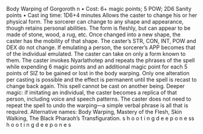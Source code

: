 Body Warping of Gorgoroth n
• Cost:  6+ magic points; 5 POW; 2D6 Sanity points
•
 Cast
ing time: 1D6+4 minutes
Allows the caster to change his or her physical form. 
The sorcerer can change to any shape and appearance, 
though retains personal abilities. The form is fleshly, but 
can appear to be made of stone, wood, a rug, etc. Once 
changed into a new shape, the caster has the mobility of 
that shape. The caster’s STR, CON, INT, POW and DEX 
do not change. If emulating a person, the sorcerer’s APP 
becomes that of the individual emulated. The caster can 
take on only a form known to them.
The caster invokes Nyarlathotep and repeats the 
phrases of the spell while expending 6 magic points and 
an additional magic point for each 5 points of SIZ to be 
gained or lost in the body warping. Only one alteration 
per casting is possible and the effect is permanent until 
the spell is recast to change back again. This spell cannot 
be cast on another being.
Deeper magic: if imitating an individual, the caster 
becomes a replica of that person, including voice and 
speech patterns. The caster does not need to repeat the 
spell to undo the warping—a simple verbal phrase is all 
that is required.
Alternative names:  Body Warping, Mastery of the Flesh, Skin 
Walking, The Black Pharaoh’s Transfiguration.
s 
h 
o 
o 
t 
i 
n 
g 
d 
e e 
p 
o 
n 
e 
ss 
h 
o 
o 
t 
i 
n 
g 
d 
e e 
p 
o 
n 
e 
s
